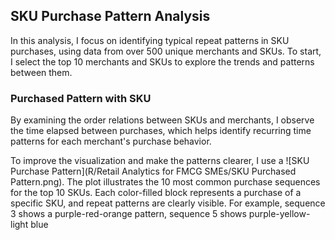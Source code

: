 ## SKU Purchase Pattern Analysis

In this analysis, I focus on identifying typical repeat patterns in SKU purchases, using data from over 500 unique merchants and SKUs. To start, I select the top 10 merchants and SKUs to explore the trends and patterns between them.

### Purchased Pattern with SKU
By examining the order relations between SKUs and merchants, I observe the time elapsed between purchases, which helps identify recurring time patterns for each merchant's purchase behavior.

To improve the visualization and make the patterns clearer, I use a ![SKU Purchase Pattern](R/Retail Analytics for FMCG SMEs/SKU Purchased Pattern.png). The plot illustrates the 10 most common purchase sequences for the top 10 SKUs. Each color-filled block represents a purchase of a specific SKU, and repeat patterns are clearly visible. For example, sequence 3 shows a purple-red-orange pattern, sequence 5 shows purple-yellow-light blue
